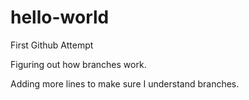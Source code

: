 # hello-world
First Github Attempt


Figuring out how branches work.


Adding more lines to make sure I understand branches.
